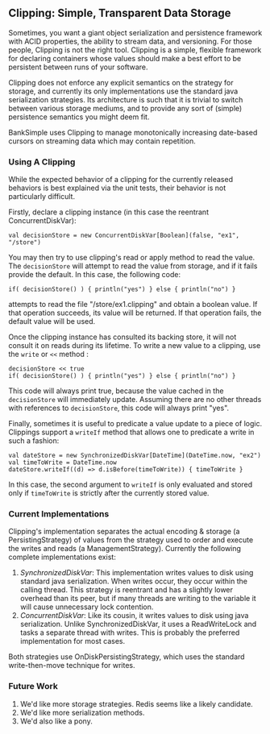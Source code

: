 ## Clipping: Simple, Transparent Data Storage

Sometimes, you want a giant object serialization and persistence
framework with ACID properties, the ability to stream data, and
versioning. For those people, Clipping is not the right tool. Clipping
is a simple, flexible framework for declaring containers whose values
should make a best effort to be persistent between runs of your
software.

Clipping does not enforce any explicit semantics on the strategy for
storage, and currently its only implementations use the standard java
serialization strategies. Its architecture is such that it is trivial 
to switch between various storage mediums, and to provide any sort of
(simple) persistence semantics you might deem fit. 

BankSimple uses Clipping to manage monotonically increasing date-based
cursors on streaming data which may contain repetition.

### Using A Clipping

While the expected behavior of a clipping for the currently released
behaviors is best explained via the unit tests, their behavior is not
particularly difficult. 

Firstly, declare a clipping instance (in this case the reentrant
ConcurrentDiskVar):

    val decisionStore = new ConcurrentDiskVar[Boolean](false, "ex1", "/store")

You may then try to use clipping's read or apply method to read the
value. The `decisionStore` will attempt to read the value from
storage, and if it fails provide the default. In this case, the
following code:

    if( decisionStore() ) { println("yes") } else { println("no") }

attempts to read the file "/store/ex1.clipping" and obtain a
boolean value. If that operation succeeds, its value will be
returned. If that operation fails, the default value will be used.

Once the clipping instance has consulted its backing store, it will
not consult it on reads during its lifetime. To write a new value to 
a clipping, use the `write` or `<<` method :

    decisionStore << true
    if( decisionStore() ) { println("yes") } else { println("no") }

This code will always print true, because the value cached in the
`decisionStore` will immediately update. Assuming there are no other
threads with references to `decisionStore`, this code will always print
"yes".

Finally, sometimes it is useful to predicate a value update to a piece
of logic. Clippings support a `writeIf` method that allows one to
predicate a write in such a fashion:

    val dateStore = new SynchronizedDiskVar[DateTime](DateTime.now, "ex2")
    val timeToWrite = DateTime.now
    dateStore.writeIf((d) => d.isBefore(timeToWrite)) { timeToWrite }

In this case, the second argument to `writeIf` is only evaluated and
stored only if `timeToWrite` is strictly after the currently stored
value. 

### Current Implementations

Clipping's implementation separates the actual encoding & storage (a 
PersistingStrategy) of values from the strategy used to order and 
execute the writes and reads (a ManagementStrategy). Currently the
following complete implementations exist:

1. *SynchronizedDiskVar*: This implementation writes values to disk
   using standard java serialization. When writes occur, they occur
   within the calling thread. This strategy is reentrant and has a
   slightly lower overhead than its peer, but if many threads are
   writing to the variable it will cause unnecessary lock contention.
2. *ConcurrentDiskVar*: Like its cousin, it writes values to disk using
   java serialization. Unlike SynchronizedDiskVar, it uses a
   ReadWriteLock and tasks a separate thread with writes. This is
   probably the preferred implementation for most cases.

Both strategies use OnDiskPersistingStrategy, which uses the standard
write-then-move technique for writes. 

### Future Work

1. We'd like more storage strategies. Redis seems like a likely candidate.
2. We'd like more serialization methods. 
3. We'd also like a pony.

